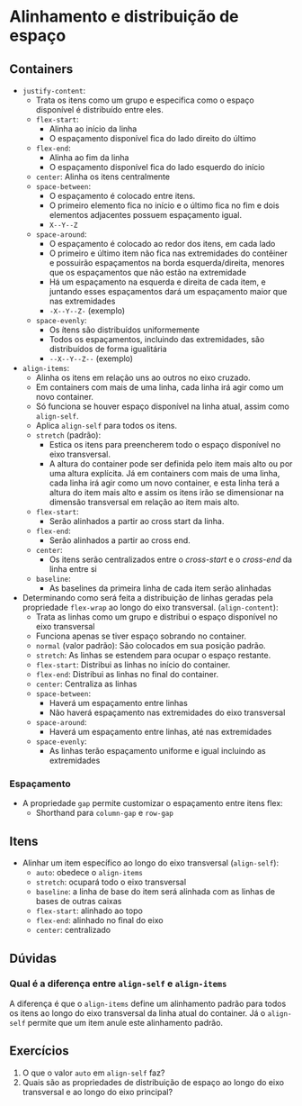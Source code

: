 # Alinhamento e distribuição de espaço

## Containers

- `justify-content`:
  - Trata os itens como um grupo e especifica como o espaço disponível é distribuído entre eles.
  - `flex-start`:
    - Alinha ao início da linha
    - O espaçamento disponível fica do lado direito do último
  - `flex-end`:
    - Alinha ao fim da linha
    - O espaçamento disponível fica do lado esquerdo do início
  - `center`: Alinha os itens centralmente
  - `space-between`:
    - O espaçamento é colocado entre itens.
    - O primeiro elemento fica no início e o último fica no fim e dois elementos adjacentes possuem espaçamento igual.
    - `X--Y--Z`
  - `space-around`:
    - O espaçamento é colocado ao redor dos itens, em cada lado
    - O primeiro e último item não fica nas extremidades do contêiner e possuirão espaçamentos na borda esquerda/direita, menores que os espaçamentos que não estão na extremidade
    - Há um espaçamento na esquerda e direita de cada item, e juntando esses espaçamentos dará um espaçamento maior que nas extremidades
    - `-X--Y--Z-` (exemplo)
  - `space-evenly`:
    - Os ítens são distribuídos uniformemente
    - Todos os espaçamentos, incluindo das extremidades, são distribuídos de forma igualitária
    - `--X--Y--Z--` (exemplo)
- `align-items`:
  - Alinha os itens em relação uns ao outros no eixo cruzado.
  - Em containers com mais de uma linha, cada linha irá agir como um novo container.
  - Só funciona se houver espaço disponível na linha atual, assim como `align-self`.
  - Aplica `align-self` para todos os itens.
  - `stretch` (padrão):
    - Estica os itens para preencherem todo o espaço disponível no eixo transversal.
    - A altura do container pode ser definida pelo item mais alto ou por uma altura explícita. Já em containers com mais de uma linha, cada linha irá agir como um novo container, e esta linha terá a altura do item mais alto e assim os itens irão se dimensionar na dimensão transversal em relação ao item mais alto.
  - `flex-start`:
    - Serão alinhados a partir ao cross start da linha.
  - `flex-end`:
    - Serão alinhados a partir ao cross end.
  - `center`:
    - Os itens serão centralizados entre o *cross-start* e o *cross-end* da linha entre si
  - `baseline`:
    - As baselines da primeira linha de cada item serão alinhadas
- Determinando como será feita a distribuição de linhas geradas pela propriedade `flex-wrap` ao longo do eixo transversal. (`align-content`):
  - Trata as linhas como um grupo e distribui o espaço disponível no eixo transversal
  - Funciona apenas se tiver espaço sobrando no container.
  - `normal` (valor padrão): São colocados em sua posição padrão.
  - `stretch`: As linhas se estendem para ocupar o espaço restante.
  - `flex-start`: Distribui as linhas no início do container.
  - `flex-end`: Distribui as linhas no final do container.
  - `center`: Centraliza as linhas
  - `space-between`:
    - Haverá um espaçamento entre linhas
    - Não haverá espaçamento nas extremidades do eixo transversal
  - `space-around`:
    - Haverá um espaçamento entre linhas, até nas extremidades
  - `space-evenly`:
    - As linhas terão espaçamento uniforme e igual incluindo as extremidades

### Espaçamento

- A propriedade `gap` permite customizar o espaçamento entre itens flex:
  - Shorthand para `column-gap` e `row-gap`

## Itens

- Alinhar um item específico ao longo do eixo transversal (`align-self`):
  - `auto`: obedece o `align-items`
  - `stretch`: ocupará todo o eixo transversal
  - `baseline`: a linha de base do item será alinhada com as linhas de bases de outras caixas
  - `flex-start`: alinhado ao topo
  - `flex-end`: alinhado no final do eixo
  - `center`: centralizado

## Dúvidas

### Qual é a diferença entre `align-self` e `align-items`

A diferença é que o `align-items` define um alinhamento padrão para todos os itens ao longo do eixo transversal da linha atual do container. Já o `align-self` permite que um item anule este alinhamento padrão.

## Exercícios

1. O que o valor `auto` em `align-self` faz?
2. Quais são as propriedades de distribuição de espaço ao longo do eixo transversal e ao longo do eixo principal?
